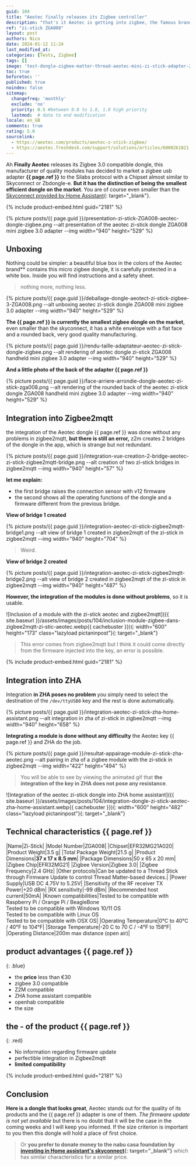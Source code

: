 ```yaml
---
guid: 104
title: "Aeotec finally releases its Zigbee controller"
description: "that's it Aeotec is getting into zigbee, the famous brand known for its quality modules is finally releasing a zigbee controller, the zi-stick"
ref: "zi-stick ZGA008"
layout: post
authors: Nico
date: 2024-01-12 11:24
last_modified_at: 
categories: [Tests, Zigbee]
tags: []
image: 'test-dongle-zigbee-matter-thread-aeotec-mini-zi-stick-adapter-ZGA008.png'
toc: true
beforetoc: ''
published: true
noindex: false
sitemap:
  changefreq: 'monthly'
  exclude: 'no'
  priority: 0.5 #between 0.0 to 1.0, 1.0 high priority
  lastmod:  # date to end modification
locale: en_GB
comments: true
rating: 5.0 
sourcelink:
  - https://aeotec.com/products/aeotec-z-stick-zigbee/
  - https://aeotec.freshdesk.com/support/solutions/articles/6000261821
---
```


Ah **Finally Aeotec** releases its Zigbee 3.0 compatible dongle, this manufacturer of quality modules has decided to market a zigbee usb adapter **{{ page.ref }}** to the Silabs protocol with a Chipset almost similar to Skyconnect or Zbdongle-e. **But it has the distinction of being the smallest efficient dongle on the market**.
You are of course even smaller than the [Skyconnect provided by Home Assistant](https://www.home-assistant.io/skyconnect/){: target="_blank"}.

{% include product-embed.html guid="2181" %}

{% picture posts/{{ page.guid }}/presentation-zi-stick-ZGA008-aeotec-dongle-zigbee.png --alt presentation of the aeotec zi-stick dongle ZGA008 mini zigbee 3.0 adapter --img width="940" height="529" %}

## Unboxing

Nothing could be simpler: a beautiful blue box in the colors of the Aeotec brand** contains this micro zigbee dongle, it is carefully protected in a white box. Inside you will find instructions and a safety sheet.

> nothing more, nothing less.
 
{% picture posts/{{ page.guid }}/deballage-dongle-aeotect-zi-stick-zigbee-3-ZGA008.png --alt unboxing aeotec zi-stick dongle ZGA008 mini zigbee 3.0 adapter --img width="940" height="529" %}

**The {{ page.ref }} is currently the smallest zigbee dongle on the market**, even smaller than the skyconnect, it has a white envelope with a flat face and a rounded back, very good quality manufacturing.

{% picture posts/{{ page.guid }}/rendu-taille-adaptateur-aeotec-zi-stick-dongle-zigbee.png --alt rendering of aeotec dongle zi-stick ZGA008 handheld mini zigbee 3.0 adapter --img width="940" height="529" %}

**And a little photo of the back of the adapter {{ page.ref }}**

{% picture posts/{{ page.guid }}/face-arriere-arrondie-dongle-aeotec-zi-stick-zga008.png --alt rendering of the rounded back of the aeotec zi-stick dongle ZGA008 handheld mini zigbee 3.0 adapter --img width="940" height="529" %}

## Integration into Zigbee2mqtt

the integration of the Aeotec dongle {{ page.ref }} was done without any problems in zigbee2mqtt, **but there is still an error,** z2m creates 2 bridges of the dongle in the app, which is strange but not redundant.

{% picture posts/{{ page.guid }}/integration-vue-creation-2-bridge-aeotec-zi-stick-zigbee2mqtt-bridge.png --alt creation of two zi-stick bridges in zigbee2mqtt --img width="940" height="57" %}

**let me explain:**
- the first bridge raises the connection sensor with v12 firmware
- the second shows all the operating functions of the dongle and a firmware different from the previous bridge.

**View of bridge 1 created**

{% picture posts/{{ page.guid }}/integration-aeotec-zi-stick-zigbee2mqtt-bridge1.png --alt view of bridge 1 created in zigbee2mqtt of the zi-stick in zigbee2mqtt --img width="940" height="704" %}

> Weird.

**View of bridge 2 created**

{% picture posts/{{ page.guid }}/integration-aeotec-zi-stick-zigbee2mqtt-bridge2.png --alt view of bridge 2 created in zigbee2mqtt of the zi-stick in zigbee2mqtt --img width="940" height="487" %}

**However, the integration of the modules is done without problems**, so it is usable.

![Inclusion of a module with the zi-stick aeotec and zigbee2mqtt]({{ site.baseurl }}/assets/images/posts/104/inclusion-module-zigbee-dans-zigbee2mqtt-zi-stic-aeotec.webp{{ cachebuster }}){: width="600" height="173" class="lazyload pictaninpost"}{: target="_blank"}

> This error comes from zigbee2mqtt but I think it could come directly from the firmware injected into the key, an error is possible.

{% include product-embed.html guid="2181" %}

## Integration into ZHA

Integration **in ZHA poses no problem** you simply need to select the destination of the ```/dev/ttyUSB0``` key and the rest is done automatically.

{% picture posts/{{ page.guid }}/integration-aeotec-zi-stick-zha-home-assistant.png --alt integration in zha of zi-stick in zigbee2mqtt --img width="940" height="658" %}

**Integrating a module is done without any difficulty** the Aeotec key {{ page.ref }} and ZHA do the job.

{% picture posts/{{ page.guid }}/resultat-appairage-module-zi-stick-zha-aeotec.png --alt pairing in zha of a zigbee module with the zi-stick in zigbee2mqtt --img width="422" height="494" %}

> You will be able to see by viewing the animated gif that **the integration of the key in ZHA does not pose any resistance**.

![Integration of the aeotec zi-stick dongle into ZHA home assistant]({{ site.baseurl }}/assets/images/posts/104/integration-dongle-zi-stick-aeotec-zha-home-assistant.webp{{ cachebuster }}){: width="600" height="482" class="lazyload pictaninpost"}{: target="_blank"}

## Technical characteristics {{ page.ref }}

|Name|Zi-Stick|
|Model Number|ZGA008|
|Chipset|EFR32MG21A020|
|Product Weight|3.5 g|
|Total Package Weight|21.5 g|
|Product Dimensions|**37 x 17 x 8.5 mm**|
|Package Dimensions|50 x 65 x 20 mm|
|Zigbee Chip|EFR32MG21|
|Zigbee Version|Zigbee 3.0|
|Zigbee Frequency|2.4 GHz|
|Other protocols|Can be updated to a Thread Stick through Firmware Update to control Thread Matter-based devices.|
|Power Supply|USB DC 4.75V to 5.25V|
|Sensitivity of the RF receiver TX Power|+20 dBm|
|RX sensitivity|-99 dBm|
|Recommended host current|50mA|
|Known compatibilities|Tested to be compatible with Raspberry Pi / Orange Pi / BeagleBone<br />Tested to be compatible with Windows 10/11 OS<br />Tested to be compatible with Linux OS<br />Tested to be compatible with OSX OS|
|Operating Temperature|0°C to 40°C / 40°F to 104°F|
|Storage Temperature|-20 C to 70 C / -4°F to 158°F|
|Operating Distance|200m max distance (open air)|

## **product advantages** {{ page.ref }}
{: .blue}

- the **price** less than €30
- zigbee 3.0 compatible
- Z2M compatible
- ZHA home assistant compatible
- openhab compatible
- the size


## **the - of the product** {{ page.ref }}
{: .red}

- No information regarding firmware update
- perfectible integration in Zigbee2mqtt
- **limited compatibility**

{% include product-embed.html guid="2181" %}

## Conclusion

**Here is a dongle that looks great**, Aeotec stands out for the quality of its products and the {{ page.ref }} adapter is one of them. *The firmware update is not yet available* but there is no doubt that it will be the case in the coming weeks and I will keep you informed. If the size criterion is important to you then this dongle will hold a place of first choice.
> Or **you prefer to donate money to the nabu casa foundation by [investing in Home assistant's skyconnect](https://www.home-assistant.io/skyconnect/){: target="_blank"}** which has similar characteristics for a similar price. 